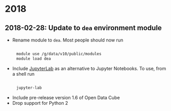 # 2018

## 2018-02-28: Update to `dea` environment module

* Rename module to `dea`. Most people should now run

```bash

     module use /g/data/v10/public/modules
     module load dea
```
* Include [JupyterLab](https://blog.jupyter.org/jupyterlab-is-ready-for-users-5a6f039b8906) as an alternative to Jupyter Notebooks. To use, from a shell run

```bash

     jupyter-lab
```
* Include pre-release version 1.6 of Open Data Cube
* Drop support for Python 2

